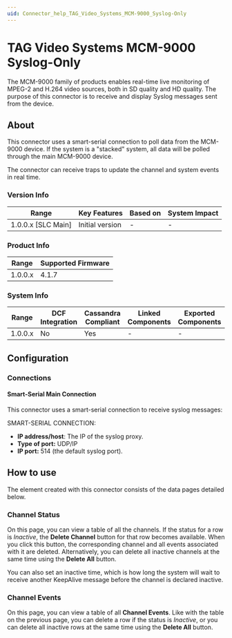 ```yaml
---
uid: Connector_help_TAG_Video_Systems_MCM-9000_Syslog-Only
---
```


# TAG Video Systems MCM-9000 Syslog-Only

The MCM-9000 family of products enables real-time live monitoring of MPEG-2 and H.264 video sources, both in SD quality and HD quality. The purpose of this connector is to receive and display Syslog messages sent from the device.

## About

This connector uses a smart-serial connection to poll data from the MCM-9000 device. If the system is a "stacked" system, all data will be polled through the main MCM-9000 device.

The connector can receive traps to update the channel and system events in real time.

### Version Info

| **Range**            | **Key Features** | **Based on** | **System Impact** |
|----------------------|------------------|--------------|-------------------|
| 1.0.0.x \[SLC Main\] | Initial version  | \-           | \-                |

### Product Info

| **Range** | **Supported Firmware** |
|-----------|------------------------|
| 1.0.0.x   | 4.1.7                  |

### System Info

| **Range** | **DCF Integration** | **Cassandra Compliant** | **Linked Components** | **Exported Components** |
|-----------|---------------------|-------------------------|-----------------------|-------------------------|
| 1.0.0.x   | No                  | Yes                     | \-                    | \-                      |

## Configuration

### Connections

#### Smart-Serial Main Connection

This connector uses a smart-serial connection to receive syslog messages:

SMART-SERIAL CONNECTION:

- **IP address/host**: The IP of the syslog proxy.
- **Type of port:** UDP/IP
- **IP port:** 514 (the default syslog port).

## How to use

The element created with this connector consists of the data pages detailed below.

### Channel Status

On this page, you can view a table of all the channels. If the status for a row is *Inactive*, the **Delete Channel** button for that row becomes available. When you click this button, the corresponding channel and all events associated with it are deleted. Alternatively, you can delete all inactive channels at the same time using the **Delete All** button.

You can also set an inactive time, which is how long the system will wait to receive another KeepAlive message before the channel is declared inactive.

### Channel Events

On this page, you can view a table of all **Channel Events**. Like with the table on the previous page, you can delete a row if the status is *Inactive*, or you can delete all inactive rows at the same time using the **Delete All** button.
